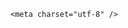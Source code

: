 <!DOCTYPE html>
<html lang="zh-CN">

<head>
    
<title>百万辆零公里二手车涌入市场，新车跑4公里就便宜10万，为何能卖这么便宜？这种车能放心买吗？_腾讯新闻</title>
<meta name="keywords" content="零公里二手车,二手车市场,二手车商,新能源车">
<meta name="description" content="腾讯汽车《远光灯》 特约作者｜林珂莹编辑｜杨布丁一辆原价27.98万元的问界M5 2023款，外表仍然崭新，内部座椅防尘套和档把塑料膜还未撕下，仪表显示屏上标注的总行驶里程为4公里——与新车无异。但放在二手车平台上，这辆车标价17.68万元。商品页面显示，它于两个月前上牌，表显里程0.01万公里。作为一辆名义上的二手车，...">
<meta name="author" content="腾讯网">
<meta name="copyright" content="Copyright 1998 - 2025 Tencent. All Rights Reserved">
<meta property="og:type" content="news" />

<meta property="og:title" content="百万辆零公里二手车涌入市场，新车跑4公里就便宜10万，为何能卖这么便宜？这种车能放心买吗？_腾讯新闻" />
<meta property="og:description" content="腾讯汽车《远光灯》 特约作者｜林珂莹编辑｜杨布丁一辆原价27.98万元的问界M5 2023款，外表仍然崭新，内部座椅防尘套和档把塑料膜还未撕下，仪表显示屏上标注的总行驶里程为4公里——与新车无异。但放在二手车平台上，这辆车标价17.68万元。商品页面显示，它于两个月前上牌，表显里程0.01万公里。作为一辆名义上的二手车，..." />
<meta property="og:url" content="https://news.qq.com/rain/a/20250624Q095WK00" />
<meta property="og:image" content="https://inews.gtimg.com/news_ls/OgXi_h9atp_1B_c3Em9O5r2PHP1clinFG2fZjzn30_rYkAA_640330/0" />
<meta property="article:author" content="" />
<meta property="article:published_time" content="2025-06-25 15:19:08" />
<meta property="category" content="" />

    <meta charset="utf-8" />
<meta http-equiv="X-UA-Compatible" content="IE=Edge" />
<meta name="viewport" content="width=device-width, initial-scale=1, shrink-to-fit=no" />
<link rel="dns-prefetch" href="mat1.gtimg.com">
<link rel="dns-prefetch" href="i.news.qq.com">
<link rel="dns-prefetch" href="inews.gtimg.com">
<link rel="shortcut icon" href="https://mat1.gtimg.com/qqcdn/qqindex2021/favicon.ico">
<script nomodule="true" src="https://mat1.gtimg.com/qqcdn/qqindex2021/common-static/20240515201444/core3-37-1.min.js"></script>
<script>
  try {
    if (!window.IntersectionObserver) {
      var observerScript = document.createElement('script');
      observerScript.src = "https://mat1.gtimg.com/qqcdn/qqindex2021/common-static/20241024141058/intersection-observer-polyfill.js";
      document.head.appendChild(observerScript);
    }
  } catch (error) {}
</script>

<script>
  try {
    if (!Element.prototype.scrollTo) {
      var scrollScript = document.createElement('script');
      scrollScript.src = "https://mat1.gtimg.com/qqcdn/qqindex2021/common-static/20241025153001/scroll-behavior-polyfill.js";
      document.head.appendChild(scrollScript);
    }
  } catch (error) {}
</script>
<script>
  try {
    if ('scrollRestoration' in window.history) {
      window.history.scrollRestoration = 'manual';
    }
    window.isPcClient = Boolean(window.electron) && (
      window.navigator.userAgent.indexOf('pc-client') > 0 ||
      window.navigator.userAgent.indexOf('TencentNews') > 0
    );
  } catch {}
</script>
<script>
  try {
    if (window.isPcClient) {
      var bodyStyle = document.createElement('style');
      bodyStyle.innerText = 'body{ zoom: 0.95 }';
      document.head.appendChild(bodyStyle);
    }
  } catch {}
</script>
<script>
  window.DATA = {"article_category":"64","card":{"vip_place":"left","liveInfo":{},"chlname":"问答课代表","msgEntry":1,"uin":"ecbe89d289b6198c7996f16538ebc224f9","cpLevel":2,"desc":"腾讯新闻问答课代表，结合当下热点新闻和网友热议，发现好问题，期待好回答。","update_frequency":"1970-01-01 08:00:00","vip_desc":"腾讯新闻问答课代表官方账号","vip_type_new":"30012","chlid":"22983986","icon":"https://inews.gtimg.com/om_ls/OPBO91JgEbYG-O62jC2hCRA_yoydsA8oEANb87pxgNxKgAA_200200/0","vip_icon":"http://inews.gtimg.com/newsapp_ls/0/14876051701/0","vip_icon_night":"http://inews.gtimg.com/newsapp_ls/0/14876052067/0","vip_type":"30012","suid":"8QMc339d5IQeuTzY5QN3"},"closeCommentBanner":0,"commentid":"","copyright_share":"本文来自腾讯新闻客户端创作者，不代表腾讯新闻的观点和立场。","detail_entry":{"is_orignal":1,"orignal_entry":1},"intro":"","safe_cntl":{"close_all_rel":0,"close_relate_thing":0,"close_share_pull":0,"emoticon_comment_mode":0,"close_all_ad":0,"close_all_favorite":0,"close_global_news_sis":0,"close_all_emoticon_comment":0,"close_comment_dislike":0},"already_answer":false,"ret":0,"channelEntryJumpType":1,"emojiRelatedSwitch":1,"news_update_time":1750867856,"time":"2025-06-24 21:10:30","attribute":{},"enableDiffusion":1,"id":"20250624Q095WK00","questionInfo":{"url":"http://view.inews.qq.com/a/20250624Q095WK00","abstract":"","id":"20250624Q095WK00","longtitle":"百万辆零公里二手车进市场，新车跑4公里降10万，为何这么便宜？","question_short_title":"百万辆零公里二手车涌入市场，新车跑4公里就便宜10万，为何能卖这么便宜？这种车能放心买吗？","relate_extend_infos":[{"url":"https://view.inews.qq.com/a/20250624A06H4C00","abstract":"腾讯汽车《远光灯》 特约作者｜林珂莹编辑｜杨布丁一辆原价27.98万元的问界M5 2023款，外表仍然崭新，内部座椅防尘套和档把塑料膜还未撕下，仪表显示屏上标注的总行驶里程为4公里——与新车无异。但放在二手车平台上，这辆车标价17.68万元。商品页面显示，它于两个月前上牌，表显里程0.01万公里。作为一辆名义上的二手车，...","articletype":"0","id":"20250624A06H4C00","longtitle":"百万辆零公里二手车涌入市场：卖一辆仅赚千元，车企、经销商去库存","picShowType":"90092","thumbnails_qqnews":["https://inews.gtimg.com/news_ls/O8tghFvsIWG35-LbySxdzB1O9Cjc6PNPRq5x1TPoQyWlwAA_294195/0"],"title":"百万辆零公里二手车涌入市场：卖一辆仅赚千元，车企、经销商去库存"}],"thumbnails_qqnews":["https://inews.gtimg.com/om_ls/OcrLqAgdn9Aj1VqLhGQzlohw5LxNUjvCAGNpJpmIrYaXwAA_294195/0"],"title":"百万辆零公里二手车涌入市场，新车跑4公里就便宜10万，为何能卖这么便宜？这种车能放心买吗？"},"self_declare":{"declare":"个人观点，仅供参考"},"title":"百万辆零公里二手车涌入市场，新车跑4公里就便宜10万，为何能卖这么便宜？这种车能放心买吗？","url":"https://view.inews.qq.com/a/20250624Q095WK00","adInfo":{"openRelatedNewsAd":1,"openAds":1,"openAdsComment":1,"openAdsPhotos":1,"openAdsText":1},"content":null,"forbidCommentUpDown":0,"interaction_info":{"share_wechat_count":1},"isSensitive":0,"remarks":"","shareDesc":"腾讯新闻","abstract":"","disableDeclare":1,"iNewsRecommendLevel":1,"is_deleted":0,"shareCount":1,"FadCid":"","atype":232,"categoryrray":{"category_id":"64","sub_category_id":"2045"},"copyright_wording_share":"免责声明","emojiSwitch":1,"final_declare":["个人观点，仅供参考"],"likeInfo":0,"news_app_recommend_status":4,"question_id":"","surl":"https://view.inews.qq.com/a/20250624Q095WK00","answer_num":1,"ai_switch":true,"all_long_pic":1,"content_words_num":41,"extra_property":{"zanSkinType":"","FeedbackDetailDisableInsert":0},"relate_extend_infos":{"id":"20250624A06H4C00","imgURL":"https://inews.gtimg.com/news_ls/O8tghFvsIWG35-LbySxdzB1O9Cjc6PNPRq5x1TPoQyWlwAA_640330/0","imgURLSmall":"https://inews.gtimg.com/news_ls/O8tghFvsIWG35-LbySxdzB1O9Cjc6PNPRq5x1TPoQyWlwAA_150120/0","longTitle":"百万辆零公里二手车涌入市场：卖一辆仅赚千元，车企、经销商去库存","title":"百万辆零公里二手车涌入市场：卖一辆仅赚千元，车企、经销商去库存","url":"http://view.inews.qq.com/a/20250624A06H4C00","abstract":"腾讯汽车《远光灯》 特约作者｜林珂莹编辑｜杨布丁一辆原价27.98万元的问界M5 2023款，外表仍然崭新，内部座椅防尘套和档把塑料膜还未撕下，仪表显示屏上标注的总行驶里程为4公里——与新车无异。但放在二手车平台上，这辆车标价17.68万元。商品页面显示，它于两个月前上牌，表显里程0.01万公里。作为一辆名义上的二手车，..."},"shareImg":"https://inews.gtimg.com/om_ls/OcrLqAgdn9Aj1VqLhGQzlohw5LxNUjvCAGNpJpmIrYaXwAA_870492/0","cms_id":"20250624Q095WK00","articleId":"20250625Q04K2Q00","article_type":232,"tags":"","desc":"腾讯汽车《远光灯》 特约作者｜林珂莹编辑｜杨布丁一辆原价27.98万元的问界M5 2023款，外表仍然崭新，内部座椅防尘套和档把塑料膜还未撕下，仪表显示屏上标注的总行驶里程为4公里——与新车无异。但放在二手车平台上，这辆车标价17.68万元。商品页面显示，它于两个月前上牌，表显里程0.01万公里。作为一辆名义上的二手车，...","videoArr":[]};
</script>
<script>
  window.channelInfo = {"channelConfig":{"channelNav":[{"_auto_id":"1","active_alien_img":"","alien_img":"","channel_id":"news_news_home","is_local":"0","link":"https://www.qq.com","name_cn":"首页","name_en":"home"},{"_auto_id":"2","active_alien_img":"","alien_img":"","channel_id":"news_news_top","is_local":"0","link":"","name_cn":"要闻","name_en":"news"},{"_auto_id":"4","active_alien_img":"","alien_img":"","channel_id":"news_news_bj","is_local":"1","link":"","name_cn":"北京","name_en":"bj"},{"_auto_id":"5","active_alien_img":"","alien_img":"","channel_id":"news_news_tech","is_local":"0","link":"","name_cn":"科技","name_en":"tech"},{"_auto_id":"6","active_alien_img":"","alien_img":"","channel_id":"news_news_edu","is_local":"0","link":"","name_cn":"教育","name_en":"edu"},{"_auto_id":"7","active_alien_img":"https://inews.gtimg.com/newsapp_bt/0/06091154503_335/0","alien_img":"https://inews.gtimg.com/newsapp_bt/0/06091154503_335/0","channel_id":"news_news_download","is_local":"0","link":"https://news.qq.com/mobile/","name_cn":"电脑版","name_en":"https://news.qq.com/mobile/"},{"_auto_id":"8","active_alien_img":"","alien_img":"","channel_id":"tv","is_local":"0","link":"https://v.qq.com/channel/tv/?ptag=qqnews","name_cn":"电视剧","name_en":"tv"},{"_auto_id":"9","active_alien_img":"","alien_img":"","channel_id":"news_news_finance","is_local":"0","link":"","name_cn":"财经","name_en":"finance"},{"_auto_id":"10","active_alien_img":"","alien_img":"","channel_id":"news_news_qa","is_local":"0","link":"","name_cn":"热问","name_en":"qa"},{"_auto_id":"11","active_alien_img":"","alien_img":"","channel_id":"news_news_ent","is_local":"0","link":"","name_cn":"娱乐","name_en":"ent"},{"_auto_id":"13","active_alien_img":"","alien_img":"","channel_id":"variety","is_local":"0","link":"https://v.qq.com/channel/variety/?ptag=qqnews","name_cn":"综艺","name_en":"variety"},{"_auto_id":"14","active_alien_img":"","alien_img":"","channel_id":"news_news_sports","is_local":"0","link":"","name_cn":"体育","name_en":"sports"},{"_auto_id":"15","active_alien_img":"","alien_img":"","channel_id":"news_news_nba","is_local":"0","link":"","name_cn":"NBA","name_en":"nba"},{"_auto_id":"16","active_alien_img":"","alien_img":"","channel_id":"news_news_world","is_local":"0","link":"","name_cn":"国际","name_en":"world"},{"_auto_id":"17","active_alien_img":"","alien_img":"","channel_id":"news_news_mil","is_local":"0","link":"","name_cn":"军事","name_en":"milite"},{"_auto_id":"18","active_alien_img":"","alien_img":"","channel_id":"news_news_auto","is_local":"0","link":"","name_cn":"汽车","name_en":"auto"},{"_auto_id":"19","active_alien_img":"","alien_img":"","channel_id":"news_news_house","is_local":"0","link":"","name_cn":"房产","name_en":"house"},{"_auto_id":"20","active_alien_img":"","alien_img":"","channel_id":"news_news_antip","is_local":"0","link":"","name_cn":"健康","name_en":"health"},{"_auto_id":"21","active_alien_img":"","alien_img":"","channel_id":"news_news_video","is_local":"0","link":"","name_cn":"视频","name_en":"video"},{"_auto_id":"22","active_alien_img":"","alien_img":"","channel_id":"news_news_game","is_local":"0","link":"","name_cn":"游戏","name_en":"games"},{"_auto_id":"24","active_alien_img":"","alien_img":"","channel_id":"news_news_nchupin","is_local":"0","link":"","name_cn":"眼界","name_en":"chupin"},{"_auto_id":"25","active_alien_img":"","alien_img":"","channel_id":"news_news_football","is_local":"0","link":"","name_cn":"足球","name_en":"football"},{"_auto_id":"26","active_alien_img":"","alien_img":"","channel_id":"news_news_kepu","is_local":"0","link":"","name_cn":"科学","name_en":"kepu"},{"_auto_id":"28","active_alien_img":"","alien_img":"","channel_id":"news_news_digi","is_local":"0","link":"","name_cn":"数码","name_en":"digi"},{"_auto_id":"31","active_alien_img":"","alien_img":"","channel_id":"ymzx","is_local":"0","link":"https://gamer.qq.com/v2/cloudgame/game/96897?ichannel=txxwpc0Ftxxwpc1","name_cn":"元梦之星","name_en":"news_news_ymzx"},{"_auto_id":"32","active_alien_img":"","alien_img":"","channel_id":"movie","is_local":"0","link":"https://v.qq.com/channel/movie/?ptag=qqnews","name_cn":"电影","name_en":"movie"},{"_auto_id":"34","active_alien_img":"","alien_img":"","channel_id":"news_news_esport","is_local":"0","link":"","name_cn":"电竞","name_en":"esport"},{"_auto_id":"35","active_alien_img":"","alien_img":"","channel_id":"news_news_history","is_local":"0","link":"","name_cn":"历史","name_en":"history"},{"_auto_id":"36","active_alien_img":"","alien_img":"","channel_id":"news_news_baby","is_local":"0","link":"","name_cn":"育儿","name_en":"baby"},{"_auto_id":"37","active_alien_img":"","alien_img":"","channel_id":"hbjy","is_local":"0","link":"https://gp.qq.com/act/a20250421mnqlx/news.shtml","name_cn":"和平精英","name_en":"news_news_hbjy"},{"_auto_id":"38","active_alien_img":"","alien_img":"","channel_id":"cloud_gamer","is_local":"0","link":"https://gamer.qq.com/?ichannel=txxwpc0Ftxxwpc1","name_cn":"云游戏","name_en":"cloud_gamer"},{"_auto_id":"39","active_alien_img":"","alien_img":"","channel_id":"news_news_lic","is_local":"0","link":"","name_cn":"理财","name_en":"finance_licai"},{"_auto_id":"40","active_alien_img":"","alien_img":"","channel_id":"news_news_istock","is_local":"0","link":"","name_cn":"股票","name_en":"finance_stock"},{"_auto_id":"41","active_alien_img":"","alien_img":"","channel_id":"ren_min_shi_pin","is_local":"0","link":"https://news.qq.com/omn/author/8QMd3Hld74cbujbY?tab=om_video","name_cn":"人民视频","name_en":"ren_min_shi_pin"},{"_auto_id":"42","active_alien_img":"","alien_img":"","channel_id":"news_news_weather","is_local":"0","link":"https://tianqi.qq.com/index.htm","name_cn":"天气","name_en":"weather"}]}};
</script>
<script>
  window.articleConfig = {"rightConfig":[{"_auto_id":"1","category_key":"default","modules":"{\"moduleList\":[{\"title\":\"精选视频\",\"id\":\"video_album\",\"videoType\":\"tag\",\"videoId\":\"aUepxrtchGM=\"},{\"title\":\"下载条\",\"id\":\"download_banner\",\"isSticky\":1},{\"title\":\"热点榜\",\"id\":\"hot_rank_list\",\"isSticky\":1},{\"title\":\"广告推广\",\"id\":\"ssp_ad_module\",\"category\":\"ad_ssp\",\"loid\":\"109\",\"isSticky\":1}]}"}],"tonglanAdConfig":[],"bottomConfig":[],"videoAdConfig":[],"rightGameConfig":[]};
</script>
<script src="https://mat1.gtimg.com/www/js/emonitor/custom_ed041a23.js" charset="utf-8"></script>
<script>
  try {
    function ignoreBrowsers() {
      var userAgent = window.navigator.userAgent || '';
      return [
        /(googlebot|bingbot|yandex|twitterbot|facebookexternalhit|rogerbot|linkedinbot|embedly|quora link preview|showyoubot|outbrain|pinterest\/0\.|pinterestbot|slackbot|vkShare|W3C_Validator|whatsapp|petalbot|applebot|mpcrawler|spider)/i,
      ].some(function(element) {
        return element.test(userAgent);
      });
    }
    function ignoreErrors(errDesc) {
      if (!errDesc) {
        return false;
      }
      return [
        "chrome-extension",
      ].some(function (element) {
        return errDesc.indexOf(element) > -1;
      });
    }
    window.emonitorIns = emonitor.create({
      name: 'newsqq_quesionArticle',
      atta: {
        name: 'newsqq',
      },
      mode: '007',
      cdn: {
        sampling: 0.01,
      },
      onBeforeSend: function(data) {
        try {
          if (ignoreBrowsers()) {
            return false;
          }
          var emonitorCgiHost = data.source.cgihost;
          var emonitorHttpCode = String(data.source.httpcode);
          if (  emonitorHttpCode === '0' && (emonitorCgiHost === 'op.ssp.qq.com' || emonitorCgiHost === 'news.ssp.qq.com' )) {
            return false;
          }
          if (data.type === 'cgi' && ['i.news.qq.com', 'otheve.beacon.qq.com', 'op.ssp.qq.com', 'n.ssp.qq.com', 'news.ssp.qq.com', 'vm.gtimg.cn', 'r.inews.qq.com', 'dev.inews.qq.com'].indexOf(emonitorCgiHost) < 0) {
            return false;
          }

          if ((data.type === 'console' || data.type === 'jserror') && ignoreErrors(data.source.err_desc || data.source.err_msg)) {
            return false;
          }
        } catch (err) {
          console.warn(err);
        }
      },
      onMaxTimeOut: function(defaultConfig) {
        var rootDOM = document.getElementById('root');
        if (rootDOM && rootDOM.childNodes && rootDOM.childNodes.length === 0) {
          emonitorIns.config({
            baseUrl: defaultConfig.pecker.error,
          }).send({
            err_type: 'whitescreen',
          });
        }
      }
    });
  } catch (err) {
    console.warn(err);
  }
</script>
<link href="https://mat1.gtimg.com/qqcdn/qqindex2021/common-static/hel/qqnews-pc-dc_20250624074152/static/css/qa.css" rel="stylesheet">

<script>window.__HEL_PRESET_META__={"qqnews-pc-components":{"app":{"id":1366,"name":"qqnews-pc-components","app_group_name":"qqnews-pc-components","proj_ver":{"map":{},"utime":0},"online_version":"qqnews-pc-components_20250623071016","build_version":"qqnews-pc-components_20250624073902","update_at":"2025-06-24T11:40:08.000Z","desc":"set by [init], from container [formal.pc.dc.tj100995] worker [2]"},"version":{"sub_app_name":"qqnews-pc-components","sub_app_version":"qqnews-pc-components_20250624073902","src_map":{"webDirPath":"https://mat1.gtimg.com/qqcdn/qqindex2021/common-static/hel/qqnews-pc-components_20250624073902","htmlIndexSrc":"https://mat1.gtimg.com/qqcdn/qqindex2021/common-static/hel/qqnews-pc-components_20250624073902/index.html","extractMode":"all","iframeSrc":"","chunkCssSrcList":["https://mat1.gtimg.com/qqcdn/qqindex2021/common-static/hel/qqnews-pc-components_20250624073902/static/css/index.css"],"chunkJsSrcList":["https://mat1.gtimg.com/qqcdn/qqindex2021/common-static/hel/qqnews-pc-components_20250624073902/static/js/index.js"],"staticCssSrcList":[],"staticJsSrcList":["https://mat1.gtimg.com/qqcdn/qqindex2021/static/20231212123233/react.production.min.js","https://mat1.gtimg.com/qqcdn/qqindex2021/static/20231212123233/react-dom.production.min.js","https://mat1.gtimg.com/qqcdn/qqindex2021/common-static/hel/hel-base-v16.js"],"relativeCssSrcList":[],"relativeJsSrcList":[],"privCssSrcList":[],"srvModSrcList":[],"srvModSrcIndex":"","headAssetList":[{"tag":"staticScript","append":false,"attrs":{"src":"https://mat1.gtimg.com/qqcdn/qqindex2021/static/20231212123233/react.production.min.js"}},{"tag":"staticScript","append":false,"attrs":{"src":"https://mat1.gtimg.com/qqcdn/qqindex2021/static/20231212123233/react-dom.production.min.js"}},{"tag":"staticScript","append":false,"attrs":{"src":"https://mat1.gtimg.com/qqcdn/qqindex2021/common-static/hel/hel-base-v16.js"}},{"tag":"script","append":true,"attrs":{"src":"https://mat1.gtimg.com/qqcdn/qqindex2021/common-static/hel/qqnews-pc-components_20250624073902/static/js/index.js","defer":""}},{"tag":"link","append":true,"attrs":{"href":"https://mat1.gtimg.com/qqcdn/qqindex2021/common-static/hel/qqnews-pc-components_20250624073902/static/css/index.css","rel":"stylesheet"}}],"bodyAssetList":[]},"update_at":"2025-06-24T11:40:08.000Z","create_at":"2025-06-24T11:40:08.000Z","_worker_id":"2","_is_backup":true}}}</script>
<script>window.__VIEW_PATH__="question.ejs";</script>
</head>

<body id="dc-question-body">
  <div id="root"></div>
    <iframe style="display: none;" src="https://i.news.qq.com/web_backend/getWebPacUid"></iframe>
<script src="https://mat1.gtimg.com/qqcdn/qqindex2021/common-static/20240805160928/react.production.min.js"></script>
<script src="https://mat1.gtimg.com/qqcdn/qqindex2021/common-static/20240805160928/react-dom.production.min.js"></script>
<script src="https://mat1.gtimg.com/qqcdn/qqindex2021/common-static/20241018171503/universal-report.min.js"></script>
<script defer type="text/javascript" src="https://mat1.gtimg.com/qqcdn/qqindex2021/libs/barrier/aria.js?appid=9327b8b06379d9d1728bbfbe2025ef9c" charset="utf-8"></script>
<script defer src="https://t.captcha.qq.com/TCaptcha.js"></script>
<script>document.cookie="hel_err=;path=/;";</script>
<script src="https://mat1.gtimg.com/qqcdn/qqindex2021/common-static/hel/hel-base-v16.js"></script>
<script src="https://mat1.gtimg.com/qqcdn/qqindex2021/common-static/hel/qqnews-pc-hel-entry_20250117174052/static/js/index.js"></script>
<link rel="preload" href="https://mat1.gtimg.com/qqcdn/qqindex2021/common-static/hel/qqnews-pc-dc_20250624074152/static/js/qa.js" as="script">
<link rel="preload" href="https://mat1.gtimg.com/qqcdn/qqindex2021/common-static/hel/qqnews-pc-components_20250624073902/static/js/index.js" as="script">
<script>window.loadProject("https://mat1.gtimg.com/qqcdn/qqindex2021/common-static/hel/qqnews-pc-dc_20250624074152/static/js/qa.js");</script>
<iframe id="videoFrame" style="display: none;" src="https://video.qq.com/cookie/sync_qqnews.html"></iframe>
</body>

</html>
